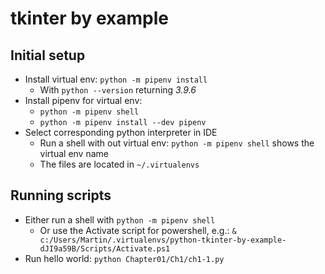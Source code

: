 # tkinter by example

## Initial setup

- Install virtual env: `python -m pipenv install`
  - With `python --version` returning *3.9.6*
- Install pipenv for virtual env:
  - `python -m pipenv shell`
  - `python -m pipenv install --dev pipenv`
- Select corresponding python interpreter in IDE
  - Run a shell with out virtual env: `python -m pipenv shell` shows the virtual env name
  - The files are located in `~/.virtualenvs`

## Running scripts

- Either run a shell with `python -m pipenv shell`
  - Or use the Activate script for powershell, e.g.:
    `& c:/Users/Martin/.virtualenvs/python-tkinter-by-example-dJI9a59B/Scripts/Activate.ps1`
- Run hello world: `python Chapter01/Ch1/ch1-1.py`